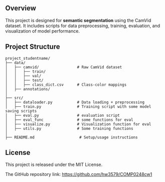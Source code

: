 
## Overview

This project is designed for **semantic segmentation** using the CamVid dataset. It includes scripts for data preprocessing, training, evaluation, and visualization of model performance.

## Project Structure

```
project_studentname/
├── data/
│   ├── camvid/                 # Raw CamVid dataset
│   │   ├── train/              
│   │   ├── val/                
│   │   ├── test/               
│   │   ├── class_dict.csv      # Class-color mappings
│   ├── annotations/            
│
├── src/
│   ├── dataloader.py           # Data loading + preprocessing
│   ├── train.py                # Training script with some model saving scripts
│   ├── eval.py                 # evaluation script
│   ├── eval_func               # some functions for eval
│   ├── visualize.py            # Visualization function for eval
│   ├── utils.py                # Some training functions
│
├── README.md                    # Setup/usage instructions
```


## License

This project is released under the MIT License.


The GitHub repository link: 
https://github.com/hw3579/COMP0248cw1
